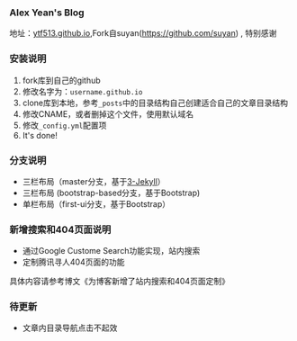 ### Alex Yean's Blog

地址：[ytf513.github.io](http://ytf513.github.io),Fork自suyan(https://github.com/suyan) , 特别感谢

### 安装说明

1. fork库到自己的github
2. 修改名字为：`username.github.io`
3. clone库到本地，参考`_posts`中的目录结构自己创建适合自己的文章目录结构
4. 修改CNAME，或者删掉这个文件，使用默认域名
5. 修改`_config.yml`配置项
6. It's done!

### 分支说明

- 三栏布局（master分支，基于[3-Jekyll](https://github.com/P233/3-Jekyll)）
- 三栏布局 (bootstrap-based分支，基于Bootstrap)
- 单栏布局（first-ui分支，基于Bootstrap）

### 新增搜索和404页面说明

- 通过Google Custome Search功能实现，站内搜索
- 定制腾讯寻人404页面的功能

具体内容请参考博文《为博客新增了站内搜索和404页面定制》

### 待更新

- 文章内目录导航点击不起效
